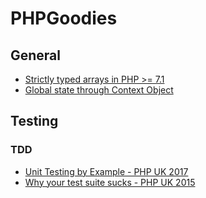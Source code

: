 # PHPGoodies

## General

- [Strictly typed arrays in PHP >= 7.1](https://www.sitepoint.com/creating-strictly-typed-arrays-collections-php/?mkt_tok=eyJpIjoiTm1VM01HUXlPR1kwWWpaayIsInQiOiJueUZaRGFpbHRzY0xaQ3dOVUZQU3NOMmVFQjZGbVlndmdSb0pITHo4NHRzNGlSb0xpTU9ZcU84Nm55a3BzUVlEaG9BQ0Q3OHlNZXNPQis4bmFEb3hrNGVsTDNodzlBWDNRN0JOTDZzeGpFZ2RFOFFwUFJyN2lXVG8xZk42MnNETiJ9)
- [Global state through Context Object](https://beberlei.de/2017/03/12/explicit_global_state_with_context_objects.html?mkt_tok=eyJpIjoiTm1VM01HUXlPR1kwWWpaayIsInQiOiJueUZaRGFpbHRzY0xaQ3dOVUZQU3NOMmVFQjZGbVlndmdSb0pITHo4NHRzNGlSb0xpTU9ZcU84Nm55a3BzUVlEaG9BQ0Q3OHlNZXNPQis4bmFEb3hrNGVsTDNodzlBWDNRN0JOTDZzeGpFZ2RFOFFwUFJyN2lXVG8xZk42MnNETiJ9)

## Testing

### TDD

- [Unit Testing by Example - PHP UK 2017](https://www.youtube.com/watch?v=ESl-ncXA4G0&list=PL_aPVo2HeGF-_djRi_UVWWLdkVpYQFnFm&index=14)
- [Why your test suite sucks - PHP UK 2015](https://www.youtube.com/watch?v=DlgadZLOK-M)
